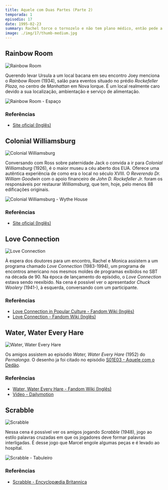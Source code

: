 ```yaml
---
title: Aquele com Duas Partes (Parte 2)
temporada: 1
episodio: 17
date: 1995-02-23
summary: Rachel torce o tornozelo e não tem plano médico, então pede a Monica para trocar de identidade para usar o plano dela.
image: ./img/17/thumb-medium.jpg
---
```


## Rainbow Room

![Rainbow Room](./img/17/rainbow-room.png)

<cena>
  <joey
    original="- Have either of you ever been to the Rainbow Room? Is it expensive?"
    traducao="- Algum de vocês já foi ao Rainbow Room? É caro?"
  />
  <chandler
    original="- Only if you order stuff."
    traducao="- Só se você pedir alguma coisa."
  />
</cena>

Querendo levar Ursula a um local bacana em seu encontro Joey menciona o
*Rainbow Room* (1934), salão para eventos situado no prédio *Rockefeller Plaza*,
no centro de *Manhattan* em Nova Iorque. É um local realmente caro devido a sua
localização, ambientação e serviço de alimentação.

![Rainbow Room - Espaço](./img/17/rainbow-room-espaco.jpg)

### Referências

- [Site oficial (Inglês)](https://rainbowroom.com/our-history/)

## Colonial Williamsburg

![Colonial Williamsburg](./img/17/colonial-williamsburg.png)

<cena>
  <jack
    original="- You always wanted to go to Colonial Williamsburg. How about we do that?"
    traducao="- Você sempre quis ir a Colonial Williamsburg. Que tal?"
  />
</cena>

Conversando com Ross sobre paternidade Jack o convida a ir para *Colonial Williamsburg*
(1926), é o maior museu a céu aberto dos EUA. Oferece uma autêntica experiência de
como era o local no século XVIII. O *Reverendo Dr. William Goodwin* com o apoio
financeiro de *John D. Rockefeller Jr.* foram os responsáveis por restaurar
*Williamsburg*, que tem, hoje, pelo menos 88 edificações originais.

![Colonial Williamsburg - Wythe House](./img/17/colonial-williamsburg-wythe-house.jpg)

### Referências

- [Site oficial (Inglês)](https://www.colonialwilliamsburg.org/learn/about-colonial-williamsburg/)

## Love Connection

![Love Connection](./img/17/love-connection.png)

À espera dos doutores para um encontro, Rachel e Monica assistem a um programa
chamado *Love Connection* (1983-1994), um programa de encontros americano nos
mesmos moldes de programas exibidos no SBT na década de 90. Na época de lançamento
do episódio, o *Love Connection* estava sendo reexibido. Na cena é possível ver
o apresentador *Chuck Woolery* (1941-), à esquerda, conversando com um participante.

### Referências

- [Love Connection in Popular Culture - Fandom Wiki (Inglês)](https://gameshows.fandom.com/wiki/Love_Connection/In_Popular_Culture)
- [Love Connection - Fandom Wiki (Inglês)](https://gameshows.fandom.com/wiki/Love_Connection)

## Water, Water Every Hare

![Water, Water Every Hare](./img/17/water-water-every-hare.png)

Os amigos assistem ao episódio *Water, Water Every Hare* (1952) do *Pernalonga*.
O desenho ja foi citado no episódio [S01E03 - Aquele com o Dedão](/temporada/1/episodio/3/#bugs-bunny).

### Referências

- [Water, Water Every Hare - Fandom Wiki (Inglês)](https://looneytunes.fandom.com/wiki/Water,_Water_Every_Hare)
- [Vídeo - Dailymotion](https://www.dailymotion.com/video/x2fgf28)

## Scrabble

![Scrabble](./img/17/scrabble.png)

Nessa cena é possível ver os amigos jogando *Scrabble* (1948), jogo ao estilo
palavras cruzadas em que os jogadores deve formar palavras interligadas. É desse
jogo que Marcel engole algumas peças e é levado ao hospital.

![Scrabble - Tabuleiro](./img/17/scrabble-board.jpg)

### Referências

- [Scrabble - Encyclopædia Britannica](https://www.britannica.com/sports/Scrabble)
